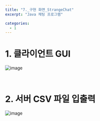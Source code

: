 ```yaml
--- 
title: "7._구현 화면_StrangeChat"
excerpt: "Java 채팅 프로그램"

categories:
  - 1
---
```


# 1. 클라이언트 GUI
![image](https://velog.velcdn.com/images/wg_cat/post/9d8d66eb-7622-4883-b3ab-6e7f72dd0916/image.png)

<br>

# 2. 서버 CSV 파일 입출력
![image](https://velog.velcdn.com/images/wg_cat/post/f052147e-07d4-4d66-9155-780975574a55/image.png)
